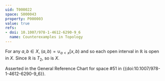 ```yaml
---
uid: T000022
space: S000043
property: P000003
value: true
refs:
- doi: 10.1007/978-1-4612-6290-9_6
  name: Counterexamples in Topology
---
```


For any $a,b \in X$, $(a,b) = \cup_{a < x} [x,b)$ and so each open interval in $\mathbb{R}$ is open in $X$. Since $\mathbb{R}$ is $T_2$, so is $X$.

Asserted in the General Reference Chart for space #51 in
{{doi:10.1007/978-1-4612-6290-9_6}}.
